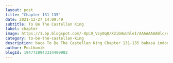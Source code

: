 ```yaml
---
layout: post 
title: "Chapter 131-135"
date: 2021-12-27 14:09:49
subtitle: To Be The Castellan King
label: chapter
image: https://1.bp.blogspot.com/-0pL9_Vzy0q0/X2iGHuUhleI/AAAAAAAABlc/eht5U4uG7MosViSTBLEi_YpmMuc3gs-pACLcBGAsYHQ/s72-c/Komik-To-Be-The-Castellan-King.jpg
category: to-be-the-castellan-king
description: baca To Be The Castellan King Chapter 131-135 bahasa indonesia 
author: Postkomik
blogId: 1947728943314409982
---
```

